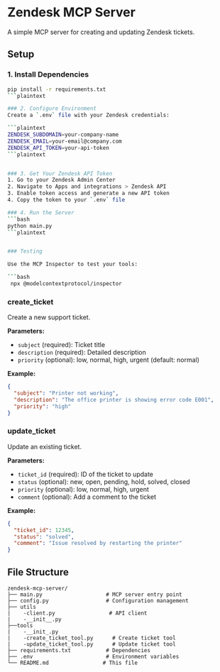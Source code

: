 # Zendesk MCP Server

A simple MCP server for creating and updating Zendesk tickets.

## Setup

### 1. Install Dependencies

```bash
pip install -r requirements.txt
```plaintext

### 2. Configure Environment
Create a `.env` file with your Zendesk credentials:

```plaintext
ZENDESK_SUBDOMAIN=your-company-name
ZENDESK_EMAIL=your-email@company.com
ZENDESK_API_TOKEN=your-api-token
```plaintext


### 3. Get Your Zendesk API Token
1. Go to your Zendesk Admin Center
2. Navigate to Apps and integrations > Zendesk API
3. Enable token access and generate a new API token
4. Copy the token to your `.env` file

### 4. Run the Server
```bash
python main.py
```plaintext


### Testing

Use the MCP Inspector to test your tools:

```bash
 npx @modelcontextprotocol/inspector 
```

### create_ticket

Create a new support ticket.

**Parameters:**

- `subject` (required): Ticket title
- `description` (required): Detailed description
- `priority` (optional): low, normal, high, urgent (default: normal)

**Example:**

```json
{
  "subject": "Printer not working",
  "description": "The office printer is showing error code E001",
  "priority": "high"
}
```

### update_ticket

Update an existing ticket.

**Parameters:**

- `ticket_id` (required): ID of the ticket to update
- `status` (optional): new, open, pending, hold, solved, closed
- `priority` (optional): low, normal, high, urgent
- `comment` (optional): Add a comment to the ticket

**Example:**

```json
{
  "ticket_id": 12345,
  "status": "solved",
  "comment": "Issue resolved by restarting the printer"
}
```

## File Structure

```plaintext
zendesk-mcp-server/
├── main.py                    # MCP server entry point
├── config.py                  # Configuration management
├── utils
|    -client.py                 # API client
|    -__init__.py
├──tools
|    -__init_.py
|    -create_ticket_tool.py      # Create ticket tool
|    -update_ticket_tool.py      # Update ticket tool
├── requirements.txt           # Dependencies
├── .env                       # Environment variables
└── README.md                 # This file
```

